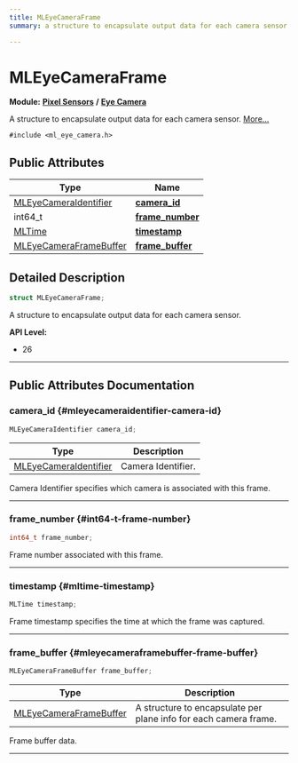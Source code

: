 ```yaml
---
title: MLEyeCameraFrame
summary: a structure to encapsulate output data for each camera sensor. 

---
```


# MLEyeCameraFrame

**Module:** **[Pixel Sensors](/versioned_docs/version-02-Aug-2023/api-ref/api/Modules/group___pixel_sensors/group___pixel_sensors.md)** **/** **[Eye Camera](/versioned_docs/version-02-Aug-2023/api-ref/api/Modules/group___pixel_sensors/group___e_cam/group___e_cam.md)**



A structure to encapsulate output data for each camera sensor.  [More...](#detailed-description)


`#include <ml_eye_camera.h>`

## Public Attributes

| Type           | Name           |
| -------------- | -------------- |
| [MLEyeCameraIdentifier](/versioned_docs/version-02-Aug-2023/api-ref/api/Modules/group___pixel_sensors/group___e_cam/group___e_cam.md#enums-mleyecameraidentifier) | **[camera_id](/versioned_docs/version-02-Aug-2023/api-ref/api/Modules/group___pixel_sensors/group___e_cam/struct_m_l_eye_camera_frame.md#mleyecameraidentifier-camera-id)**  |
| int64_t | **[frame_number](/versioned_docs/version-02-Aug-2023/api-ref/api/Modules/group___pixel_sensors/group___e_cam/struct_m_l_eye_camera_frame.md#int64-t-frame-number)**  |
| [MLTime](/versioned_docs/version-02-Aug-2023/api-ref/api/Modules/group___common/group___common.md#int64-t-mltime) | **[timestamp](/versioned_docs/version-02-Aug-2023/api-ref/api/Modules/group___pixel_sensors/group___e_cam/struct_m_l_eye_camera_frame.md#mltime-timestamp)**  |
| [MLEyeCameraFrameBuffer](/versioned_docs/version-02-Aug-2023/api-ref/api/Modules/group___pixel_sensors/group___e_cam/struct_m_l_eye_camera_frame_buffer.md) | **[frame_buffer](/versioned_docs/version-02-Aug-2023/api-ref/api/Modules/group___pixel_sensors/group___e_cam/struct_m_l_eye_camera_frame.md#mleyecameraframebuffer-frame-buffer)**  |

## Detailed Description

```cpp
struct MLEyeCameraFrame;
```

A structure to encapsulate output data for each camera sensor. 




**API Level:**
  * 26




-----------
## Public Attributes Documentation

### camera_id {#mleyecameraidentifier-camera-id}

```cpp
MLEyeCameraIdentifier camera_id;
```



| Type | Description |
|--|--|
| [MLEyeCameraIdentifier](/versioned_docs/version-02-Aug-2023/api-ref/api/Modules/group___pixel_sensors/group___e_cam/group___e_cam.md#enums-mleyecameraidentifier) | Camera Identifier.  |


Camera Identifier specifies which camera is associated with this frame. 





-----------

### frame_number {#int64-t-frame-number}

```cpp
int64_t frame_number;
```


Frame number associated with this frame. 





-----------

### timestamp {#mltime-timestamp}

```cpp
MLTime timestamp;
```


Frame timestamp specifies the time at which the frame was captured. 





-----------

### frame_buffer {#mleyecameraframebuffer-frame-buffer}

```cpp
MLEyeCameraFrameBuffer frame_buffer;
```



| Type | Description |
|--|--|
| [MLEyeCameraFrameBuffer](/versioned_docs/version-02-Aug-2023/api-ref/api/Modules/group___pixel_sensors/group___e_cam/struct_m_l_eye_camera_frame_buffer.md) | A structure to encapsulate per plane info for each camera frame.  |


Frame buffer data. 





-----------



